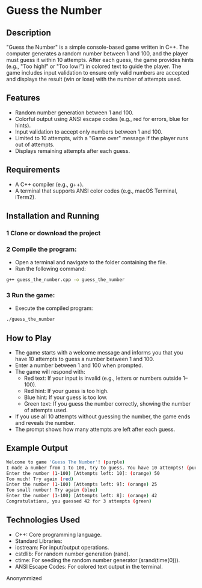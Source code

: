 # Guess the Number

## Description

"Guess the Number" is a simple console-based game written in C++. The computer generates a random number between 1 and 100, and the player must guess it within 10 attempts. After each guess, the game provides hints (e.g., "Too high!" or "Too low!") in colored text to guide the player. The game includes input validation to ensure only valid numbers are accepted and displays the result (win or lose) with the number of attempts used.

## Features

- Random number generation between 1 and 100.
- Colorful output using ANSI escape codes (e.g., red for errors, blue for hints).
- Input validation to accept only numbers between 1 and 100.
- Limited to 10 attempts, with a "Game over" message if the player runs out of attempts.
- Displays remaining attempts after each guess.

## Requirements

- A C++ compiler (e.g., g++).
- A terminal that supports ANSI color codes (e.g., macOS Terminal, iTerm2).

## Installation and Running

### 1 Clone or download the project

### 2 Compile the program:
- Open a terminal and navigate to the folder containing the file.
- Run the following command:
```bash
g++ guess_the_number.cpp -o guess_the_number
```
### 3 Run the game:

- Execute the compiled program:
```bash
./guess_the_number
```

## How to Play

- The game starts with a welcome message and informs you that you have 10 attempts to guess a number between 1 and 100.
- Enter a number between 1 and 100 when prompted.
- The game will respond with:
    - Red text: If your input is invalid (e.g., letters or numbers outside 1–100).
    - Red hint: If your guess is too high.
    - Blue hint: If your guess is too low.
    - Green text: If you guess the number correctly, showing the number of attempts used.
- If you use all 10 attempts without guessing the number, the game ends and reveals the number.
- The prompt shows how many attempts are left after each guess.

## Example Output
```bash
Welcome to game 'Guess The Number'! (purple)
I made a number from 1 to 100, try to guess. You have 10 attempts! (purple)
Enter the number (1-100) [Attempts left: 10]: (orange) 50
Too much! Try again (red)
Enter the number (1-100) [Attempts left: 9]: (orange) 25
Too small number! Try again (blue)
Enter the number (1-100) [Attempts left: 8]: (orange) 42
Congratulations, you guessed 42 for 3 attempts (green)
```

## Technologies Used

- C++: Core programming language.
- Standard Libraries:
- iostream: For input/output operations.
- cstdlib: For random number generation (rand).
- ctime: For seeding the random number generator (srand(time(0))).
- ANSI Escape Codes: For colored text output in the terminal.

Anonymmized